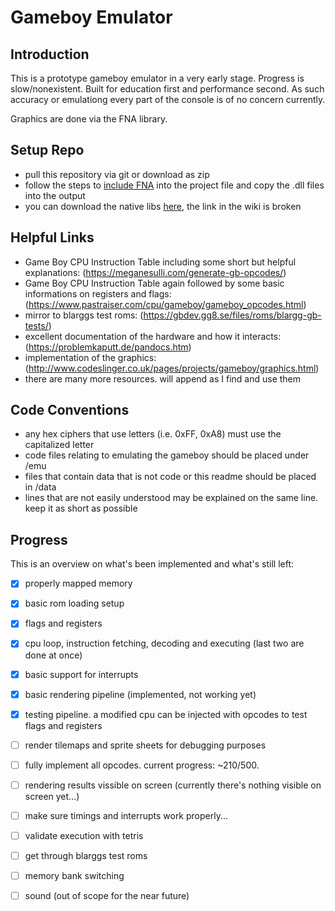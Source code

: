 # Gameboy Emulator

## Introduction
This is a prototype gameboy emulator in a very early stage. Progress is slow/nonexistent. 
Built for education first and performance second. 
As such accuracy or emulationg every part of the console is of no concern currently.

Graphics are done via the FNA library.

## Setup Repo
- pull this repository via git or download as zip
- follow the steps to [include FNA](https://github.com/FNA-XNA/FNA/wiki/1:-Download-and-Update-FNA) into the project file and copy the .dll files into the output
- you can download the native libs [here](http://fna.flibitijibibo.com/archive/), the link in the wiki is broken

## Helpful Links
- Game Boy CPU Instruction Table including some short but helpful explanations: (https://meganesulli.com/generate-gb-opcodes/)
- Game Boy CPU Instruction Table again followed by some basic informations on registers and flags: (https://www.pastraiser.com/cpu/gameboy/gameboy_opcodes.html)
- mirror to blarggs test roms: (https://gbdev.gg8.se/files/roms/blargg-gb-tests/)
- excellent documentation of the hardware and how it interacts: (https://problemkaputt.de/pandocs.htm)
- implementation of the graphics: (http://www.codeslinger.co.uk/pages/projects/gameboy/graphics.html)
- there are many more resources. will append as I find and use them

## Code Conventions
- any hex ciphers that use letters (i.e. 0xFF, 0xA8) must use the capitalized letter
- code files relating to emulating the gameboy should be placed under /emu
- files that contain data that is not code or this readme should be placed in /data
- lines that are not easily understood may be explained on the same line. keep it as short as possible

## Progress
This is an overview on what's been implemented and what's still left:

- [x] properly mapped memory
- [x] basic rom loading setup
- [x] flags and registers
- [x] cpu loop, instruction fetching, decoding and executing (last two are done at once)
- [x] basic support for interrupts
- [x] basic rendering pipeline (implemented, not working yet)
- [x] testing pipeline. a modified cpu can be injected with opcodes to test flags and registers

- [ ] render tilemaps and sprite sheets for debugging purposes
- [ ] fully implement all opcodes. current progress: ~210/500.
- [ ] rendering results vissible on screen (currently there's nothing visible on screen yet...)
- [ ] make sure timings and interrupts work properly...
- [ ] validate execution with tetris
- [ ] get through blarggs test roms
- [ ] memory bank switching
- [ ] sound (out of scope for the near future)
